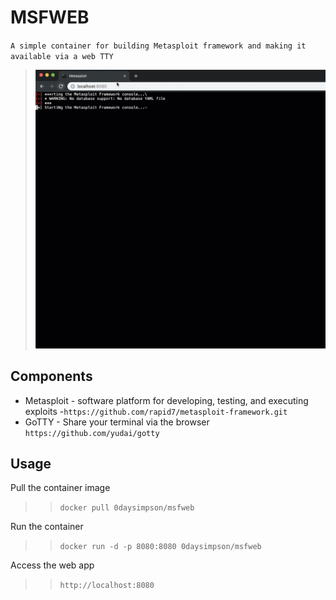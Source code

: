 # MSFWEB

`A simple container for building Metasploit framework and making it available via a web TTY`

><img src=".\msfweb.gif">
## Components

* Metasploit -  software platform for developing, testing, and executing exploits -`https://github.com/rapid7/metasploit-framework.git`
* GoTTY - Share your terminal via the browser `https://github.com/yudai/gotty`

## Usage

Pull the container image
>>`docker pull 0daysimpson/msfweb`

Run the container
>>`docker run -d -p 8080:8080 0daysimpson/msfweb`

Access the web app
>>`http://localhost:8080`
